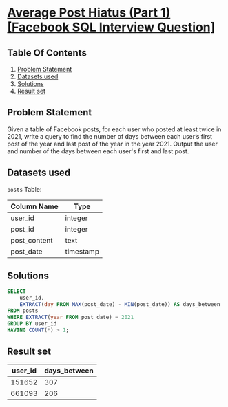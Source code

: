 # [Average Post Hiatus (Part 1) [Facebook SQL Interview Question]](https://datalemur.com/questions/sql-average-post-hiatus-1)

## Table Of Contents
1. [Problem Statement]()
2. [Datasets used]()
3. [Solutions]()
4. [Result set]()

## Problem Statement

Given a table of Facebook posts, for each user who posted at least twice in 2021, write a query to find the number of days between each user’s first post of the year and last post of the year in the year 2021. Output the user and number of the days between each user's first and last post.

## Datasets used

```posts``` Table:

|  Column Name  | Type          |
| ------------- | ------------- |
| user_id | integer |
| post_id | integer |
| post_content | text |
| post_date | timestamp |

## Solutions

```sql
SELECT 
    user_id, 
    EXTRACT(day FROM MAX(post_date) - MIN(post_date)) AS days_between
FROM posts
WHERE EXTRACT(year FROM post_date) = 2021
GROUP BY user_id
HAVING COUNT(*) > 1;
```

## Result set

| user_id | days_between |
| ------- | ------------ |
| 151652 | 307 |
| 661093 | 206 |
